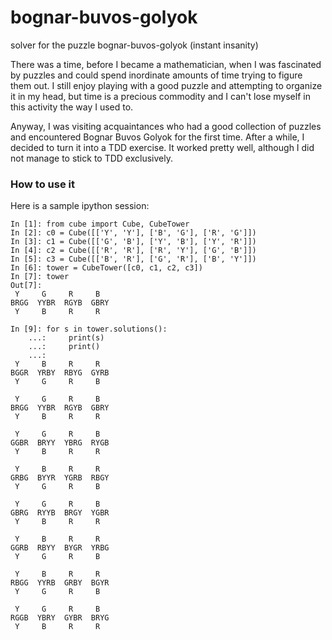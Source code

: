 # bognar-buvos-golyok
solver for the puzzle bognar-buvos-golyok (instant insanity)

There was a time, before I became a mathematician, when I was fascinated by puzzles and could spend inordinate amounts of time trying to figure them out.
I still enjoy playing with a good puzzle and attempting to organize it in my head, but time is a precious commodity and I can't lose myself in this activity the way I used to.

Anyway, I was visiting acquaintances who had a good collection of puzzles and encountered Bognar Buvos Golyok for the first time.
After a while, I decided to turn it into a TDD exercise.
It worked pretty well, although I did not manage to stick to TDD exclusively.

### How to use it

Here is a sample ipython session:

```
In [1]: from cube import Cube, CubeTower
In [2]: c0 = Cube([['Y', 'Y'], ['B', 'G'], ['R', 'G']])
In [3]: c1 = Cube([['G', 'B'], ['Y', 'B'], ['Y', 'R']])
In [4]: c2 = Cube([['R', 'R'], ['R', 'Y'], ['G', 'B']])
In [5]: c3 = Cube([['B', 'R'], ['G', 'R'], ['B', 'Y']])
In [6]: tower = CubeTower([c0, c1, c2, c3])
In [7]: tower
Out[7]:
 Y     G     R     B
BRGG  YYBR  RGYB  GBRY
 Y     B     R     R

In [9]: for s in tower.solutions():
    ...:     print(s)
    ...:     print()
    ...:        
 Y     B     R     R
BGGR  YRBY  RBYG  GYRB
 Y     G     R     B

 Y     G     R     B
BRGG  YYBR  RGYB  GBRY
 Y     B     R     R

 Y     G     R     B
GGBR  BRYY  YBRG  RYGB
 Y     B     R     R

 Y     B     R     R
GRBG  BYYR  YGRB  RBGY
 Y     G     R     B

 Y     G     R     B
GBRG  RYYB  BRGY  YGBR
 Y     B     R     R

 Y     B     R     R
GGRB  RBYY  BYGR  YRBG
 Y     G     R     B

 Y     B     R     R
RBGG  YYRB  GRBY  BGYR
 Y     G     R     B

 Y     G     R     B
RGGB  YBRY  GYBR  BRYG
 Y     B     R     R
```
